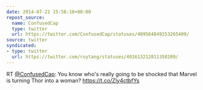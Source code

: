```yaml
---
date: 2014-07-22 15:58:18+00:00
repost_source:
  name: ConfusedCap
  type: twitter
  url: https://twitter.com/ConfusedCap/statuses/489564849253265409/
source: twitter
syndicated:
- type: twitter
  url: https://twitter.com/roytang/statuses/491613212811358209/
---
```


RT [@ConfusedCap](https://twitter.com/ConfusedCap/): You know who's really going to be shocked that Marvel is turning Thor into a woman? https://t.co/Zly4ctbfYs